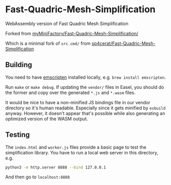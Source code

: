 # Fast-Quadric-Mesh-Simplification

WebAssembly version of Fast Quadric Mesh Simplification

Forked from [myMiniFactory/Fast-Quadric-Mesh-Simplification/](https://github.com/myMiniFactory/Fast-Quadric-Mesh-Simplification/)

Which is a minimal fork of `src.cmd/` from [sp4cerat/Fast-Quadric-Mesh-Simplification](https://github.com/sp4cerat/Fast-Quadric-Mesh-Simplification)

## Building

You need to have [emscripten](https://emscripten.org/) installed locally, e.g. `brew install emscripten`.

Run `make` or `make debug`. If updating the `vendor/` files in Easel, you should do the former and copy over the generated `*.js` and `*.wasm` files.

It would be nice to have a non-minified JS bindings file in our vendor directory so it's human readable. Especially since it gets minified by `esbuild` anyway. However, it doesn't appear that's possible while also generating an optimized version of the WASM output.

## Testing

The `index.html` and `worker.js` files provide a basic page to test the simplification library. You have to run a local web server in this directory, e.g.

```sh
python3 -m http.server 8888 --bind 127.0.0.1
```

And then go to `localhost:8888`
